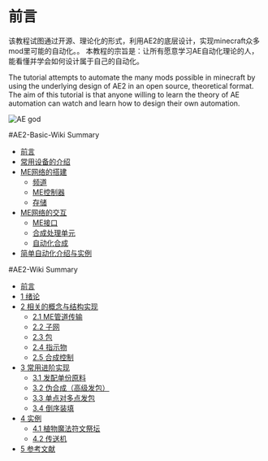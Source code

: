 # 前言

该教程试图通过开源、理论化的形式，利用AE2的底层设计，实现minecraft众多mod里可能的自动化。。 本教程的宗旨是：让所有愿意学习AE自动化理论的人，能看懂并学会如何设计属于自己的自动化。

The tutorial attempts to automate the many mods possible in minecraft by using the underlying design of AE2 in an open source, theoretical format. The aim of this tutorial is that anyone willing to learn the theory of AE automation can watch and learn how to design their own automation.

![AE god](https://github.com/philogos/Applied-Energistics-2-From-Mastery-to-Ultimate-tutorial-series/assets/113762899/478cdd5a-6b31-4129-9462-c66843be1247)

#AE2-Basic-Wiki  Summary

* [前言](../AE2-Basic-Wiki/README.md)
* [常用设备的介绍](../AE2-Basic-Wiki/常用设备的介绍.md)
* [ME网络的搭建](../AE2-Basic-Wiki/ME网络的搭建/README.md)
  * [频道](../AE2-Basic-Wiki/ME网络的搭建/频道.md)
  * [ME控制器](../AE2-Basic-Wiki/ME网络的搭建/ME控制器.md)
  * [存储](../AE2-Basic-Wiki/ME网络的搭建/存储.md)
* [ME网络的交互](../AE2-Basic-Wiki/ME网络的交互/README.md)
  * [ME接口](../AE2-Basic-Wiki/ME网络的交互/ME接口.md)
  * [合成处理单元](../AE2-Basic-Wiki/ME网络的交互/合成处理单元.md)
  * [自动化合成](../AE2-Basic-Wiki/ME网络的交互/自动化合成.md)
* [简单自动化介绍与实例](../AE2-Basic-Wiki/简单自动化介绍与实例.md)

#AE2-Wiki  Summary

* [前言](../AE2-Wiki/README.md)
* [1 绪论](../AE2-Wiki/1-绪论.md)
* [2 相关的概念与结构实现](../AE2-Wiki/2-相关的概念与实现/README.md)
  * [2.1 ME管道传输](../AE2-Wiki/2-相关的概念与实现/2.1-ME管道传输.md)
  * [2.2 子网](../AE2-Wiki/2-相关的概念与实现/2.2-子网.md)
  * [2.3 包](../AE2-Wiki/2-相关的概念与实现/2.3-包.md)
  * [2.4 指示物](../AE2-Wiki/2-相关的概念与实现/2.4-指示物.md)
  * [2.5 合成控制](../AE2-Wiki/2-相关的概念与实现/2.5-合成控制.md)
* [3 常用进阶实现](../AE2-Wiki/3-常用进阶实现/README.md)
  * [3.1 发配单份原料](../AE2-Wiki/3-常用进阶实现/3.1-发配单份原料（高级发包）.md)
  * [3.2 伪合成（高级发包）](../AE2-Wiki/3-常用进阶实现/3.2-伪合成（高级发包）.md)
  * [3.3 单点对多点发包](../AE2-Wiki/3-常用进阶实现/3.3-单点对多点发包.md)
  * [3.4 倒序装填](../AE2-Wiki/3-常用进阶实现/3.4-倒序装填.md)
* [4 实例](../AE2-Wiki/4-实例/README.md)
  * [4.1 植物魔法符文祭坛](../AE2-Wiki/4-实例/4.1-植物魔法符文祭坛.md)
  * [4.2 传送机](../AE2-Wiki/4-实例/4.2-传送机.md)
* [5 参考文献](../AE2-Wiki/5-参考文献.md)
